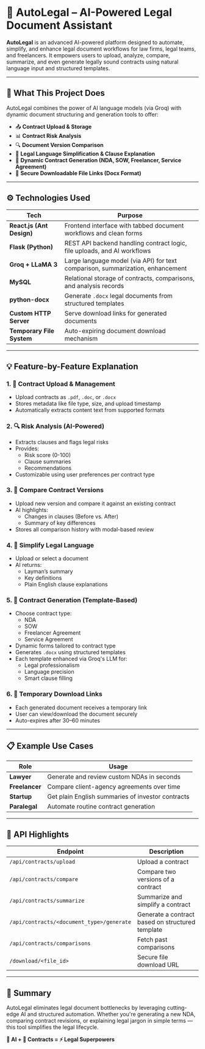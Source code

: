 # 📄 AutoLegal – AI-Powered Legal Document Assistant

**AutoLegal** is an advanced AI-powered platform designed to automate, simplify, and enhance legal document workflows for law firms, legal teams, and freelancers. It empowers users to upload, analyze, compare, summarize, and even generate legally sound contracts using natural language input and structured templates.

---

## 🚀 What This Project Does

AutoLegal combines the power of AI language models (via Groq) with dynamic document structuring and generation tools to offer:

- 📤 **Contract Upload & Storage**
- 📊 **Contract Risk Analysis**
- 🔍 **Document Version Comparison**
- 🧠 **Legal Language Simplification & Clause Explanation**
- 🧾 **Dynamic Contract Generation (NDA, SOW, Freelancer, Service Agreement)**
- 📎 **Secure Downloadable File Links (Docx Format)**

---

## ⚙️ Technologies Used

| Tech                      | Purpose                                                         |
|---------------------------|-----------------------------------------------------------------|
| **React.js (Ant Design)** | Frontend interface with tabbed document workflows and clean forms |
| **Flask (Python)**        | REST API backend handling contract logic, file uploads, and AI workflows |
| **Groq + LLaMA 3**        | Large language model (via API) for text comparison, summarization, enhancement |
| **MySQL**                 | Relational storage of contracts, comparisons, and analysis records |
| **python-docx**           | Generate `.docx` legal documents from structured templates       |
| **Custom HTTP Server**    | Serve download links for generated documents                    |
| **Temporary File System** | Auto-expiring document download mechanism                       |

---

## 💡 Feature-by-Feature Explanation

### 1. 📂 Contract Upload & Management
- Upload contracts as `.pdf`, `.doc`, or `.docx`
- Stores metadata like file type, size, and upload timestamp
- Automatically extracts content text from supported formats

### 2. 🔍 Risk Analysis (AI-Powered)
- Extracts clauses and flags legal risks
- Provides:
  - Risk score (0-100)
  - Clause summaries
  - Recommendations
- Customizable using user preferences per contract type

### 3. 📄 Compare Contract Versions
- Upload new version and compare it against an existing contract
- AI highlights:
  - Changes in clauses (Before vs. After)
  - Summary of key differences
- Stores all comparison history with modal-based review

### 4. 🧠 Simplify Legal Language
- Upload or select a document
- AI returns:
  - Layman’s summary
  - Key definitions
  - Plain English clause explanations

### 5. 🧾 Contract Generation (Template-Based)
- Choose contract type:
  - NDA
  - SOW
  - Freelancer Agreement
  - Service Agreement
- Dynamic forms tailored to contract type
- Generates `.docx` using structured templates
- Each template enhanced via Groq's LLM for:
  - Legal professionalism
  - Language precision
  - Smart clause filling

### 6. 🔗 Temporary Download Links
- Each generated document receives a temporary link
- User can view/download the document securely
- Auto-expires after 30–60 minutes

---

## 📋 Example Use Cases

| Role         | Usage                                                                 |
|--------------|-----------------------------------------------------------------------|
| **Lawyer**   | Generate and review custom NDAs in seconds                            |
| **Freelancer** | Compare client-agency agreements over time                          |
| **Startup**  | Get plain English summaries of investor contracts                     |
| **Paralegal** | Automate routine contract generation                                 |

---

## 📍 API Highlights

| Endpoint                                         | Description                                           |
|--------------------------------------------------|-------------------------------------------------------|
| `/api/contracts/upload`                         | Upload a contract                                     |
| `/api/contracts/compare`                        | Compare two versions of a contract                    |
| `/api/contracts/summarize`                      | Summarize and simplify a contract                     |
| `/api/contracts/<document_type>/generate`       | Generate a contract based on structured template      |
| `/api/contracts/comparisons`                    | Fetch past comparisons                                |
| `/download/<file_id>`                           | Secure file download URL                              |

---

## 📌 Summary

AutoLegal eliminates legal document bottlenecks by leveraging cutting-edge AI and structured automation. Whether you're generating a new NDA, comparing contract revisions, or explaining legal jargon in simple terms — this tool simplifies the legal lifecycle.

**🧠 AI + 📄 Contracts = ⚡ Legal Superpowers**
